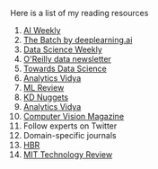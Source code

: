 Here is a list of my reading resources

1. [AI Weekly](http://aiweekly.co/)
2. [The Batch by deeplearning.ai](https://www.deeplearning.ai/thebatch/)
3. [Data Science Weekly](https://www.datascienceweekly.org/)
4. [O'Reilly data newsletter](https://www.oreilly.com/topics/data)
5. [Towards Data Science](https://towardsdatascience.com/)
6. [Analytics Vidya](https://www.analyticsvidhya.com/blog/?utm_source=feed_navbar)
7. [ML Review](https://mlreview.com/)
8. [KD Nuggets](https://www.kdnuggets.com/)
9. [Analytics Vidya](https://analyticsindiamag.com/)
10. [Computer Vision Magazine](https://www.rsipvision.com/computer-vision-news/)
11. Follow experts on Twitter
12. Domain-specific journals
13. [HBR](https://hbr.org/)
14. [MIT Technology Review](https://www.technologyreview.com/)
